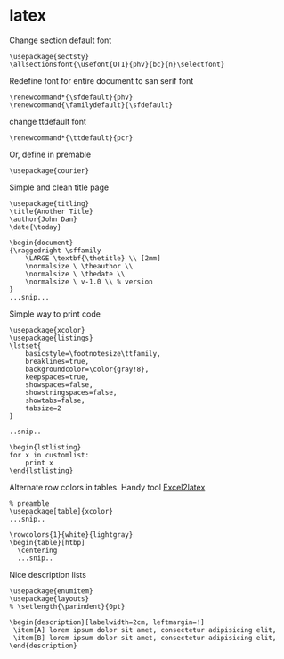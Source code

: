 # latex
Change section default font
```
\usepackage{sectsty}
\allsectionsfont{\usefont{OT1}{phv}{bc}{n}\selectfont}
```

Redefine font for entire document to san serif font
```
\renewcommand*{\sfdefault}{phv}
\renewcommand{\familydefault}{\sfdefault}
```
change ttdefault font 
```
\renewcommand*{\ttdefault}{pcr}
```
Or, define in premable
```
\usepackage{courier}
```
Simple and clean title page
```
\usepackage{titling}
\title{Another Title}
\author{John Dan}
\date{\today}

\begin{document}
{\raggedright \sffamily
    \LARGE \textbf{\thetitle} \\ [2mm]
    \normalsize \ \theauthor \\
    \normalsize \ \thedate \\
    \normalsize \ v-1.0 \\ % version
}
...snip...

```
Simple way to print code
```
\usepackage{xcolor}
\usepackage{listings}
\lstset{
	basicstyle=\footnotesize\ttfamily,
	breaklines=true,
	backgroundcolor=\color{gray!8},
	keepspaces=true,                                  
  	showspaces=false,                
  	showstringspaces=false,
  	showtabs=false,                  
  	tabsize=2
}

..snip..

\begin{lstlisting}
for x in customlist:
	print x
\end{lstlisting}

```
Alternate row colors in tables. Handy tool [Excel2latex](http://www.ctan.org/tex-archive/support/excel2latex/)
```
% preamble
\usepackage[table]{xcolor}
...snip..

\rowcolors{1}{white}{lightgray}
\begin{table}[htbp]
  \centering
  ...snip..
```
Nice description lists
```
\usepackage{enumitem}
\usepackage{layouts}
% \setlength{\parindent}{0pt}

\begin{description}[labelwidth=2cm, leftmargin=!]
 \item[A] lorem ipsum dolor sit amet, consectetur adipisicing elit,
 \item[B] lorem ipsum dolor sit amet, consectetur adipisicing elit,
\end{description}

```
